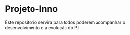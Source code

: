 # Projeto-Inno
Este repositorio servira para todos poderem acompanhar o desenvolvimento e a evolução do P.I.
